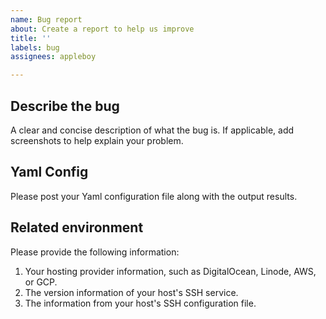 ```yaml
---
name: Bug report
about: Create a report to help us improve
title: ''
labels: bug
assignees: appleboy

---
```


## Describe the bug

A clear and concise description of what the bug is. If applicable, add screenshots to help explain your problem.

## Yaml Config 

Please post your Yaml configuration file along with the output results.

## Related environment

Please provide the following information:

1. Your hosting provider information, such as DigitalOcean, Linode, AWS, or GCP.
2. The version information of your host's SSH service.
3. The information from your host's SSH configuration file.
